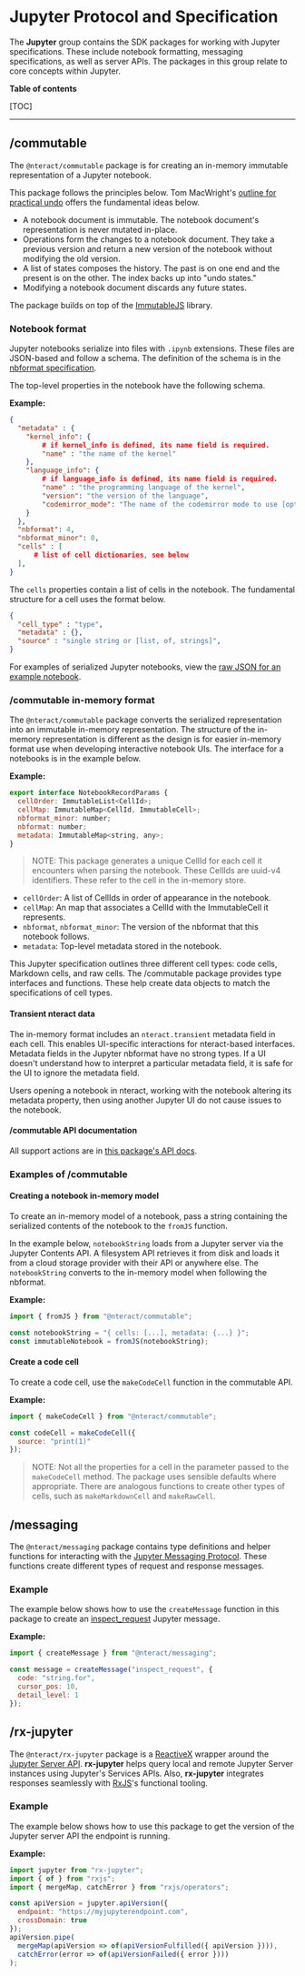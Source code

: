 # Jupyter Protocol and Specification

The **Jupyter** group contains the SDK packages for working with Jupyter specifications. These include notebook formatting, messaging specifications, as well as server APIs. The packages in this group relate to core concepts within Jupyter.

**Table of contents**

[TOC]   

---

## /commutable

The `@nteract/commutable` package is for creating an in-memory immutable representation of a Jupyter notebook.

This package follows the principles below. Tom MacWright's [outline for practical undo](http://www.macwright.org/2015/05/18/practical-undo.html) offers the fundamental ideas below.

- A notebook document is immutable. The notebook document's representation is never mutated in-place.
- Operations form the changes to a notebook document. They take a previous version and return a new version of the notebook without modifying the old version.
- A list of states composes the history. The past is on one end and the present is on the other. The index backs up into "undo states."
- Modifying a notebook document discards any future states.

The package builds on top of the [ImmutableJS](https://immutable-js.github.io/immutable-js/) library.

### Notebook format

Jupyter notebooks serialize into files with `.ipynb` extensions. These files are JSON-based and follow a schema. The definition of the schema is in the [nbformat specification](https://nbformat.readthedocs.io/en/latest/).

The top-level properties in the notebook have the following schema.

**Example:**

```json
{
  "metadata" : {
    "kernel_info": {
        # if kernel_info is defined, its name field is required.
        "name" : "the name of the kernel"
    },
    "language_info": {
        # if language_info is defined, its name field is required.
        "name" : "the programming language of the kernel",
        "version": "the version of the language",
        "codemirror_mode": "The name of the codemirror mode to use [optional]"
    }
  },
  "nbformat": 4,
  "nbformat_minor": 0,
  "cells" : [
      # list of cell dictionaries, see below
  ],
}
```

The `cells` properties contain a list of cells in the notebook. The fundamental structure for a cell uses the format below.

```json
{
  "cell_type" : "type",
  "metadata" : {},
  "source" : "single string or [list, of, strings]",
}
```

For examples of serialized Jupyter notebooks, view the [raw JSON for an example notebook](https://raw.githubusercontent.com/nteract/examples/master/python/intro.ipynb).

### /commutable in-memory format

The `@nteract/commutable` package converts the serialized representation into an immutable in-memory representation. The structure of the in-memory representation is different as the design is for easier in-memory format use when developing interactive notebook UIs. The interface for a notebooks is in the example below.

**Example:**

```js
export interface NotebookRecordParams {
  cellOrder: ImmutableList<CellId>;
  cellMap: ImmutableMap<CellId, ImmutableCell>;
  nbformat_minor: number;
  nbformat: number;
  metadata: ImmutableMap<string, any>;
}
```

> NOTE: This package generates a unique CellId for each cell it encounters when parsing the notebook. These CellIds are uuid-v4 identifiers. These refer to the cell in the in-memory store.

- `cellOrder`: A list of CellIds in order of appearance in the notebook.
- `cellMap`: An map that associates a CellId with the ImmutableCell it represents.
- `nbformat`, `nbformat_minor`: The version of the nbformat that this notebook follows.
- `metadata`: Top-level metadata stored in the notebook.

This Jupyter specification outlines three different cell types: code cells, Markdown cells, and raw cells. The /commutable package provides type interfaces and functions. These help create data objects to match the specifications of cell types.

#### Transient nteract data

The in-memory format includes an `nteract.transient` metadata field in each cell. This enables UI-specific interactions for nteract-based interfaces. Metadata fields in the Jupyter nbformat have no strong types. If a UI doesn't understand how to interpret a particular metadata field, it is safe for the UI to ignore the metadata field.

Users opening a notebook in nteract, working with the notebook altering its metadata property, then using another Jupyter UI do not cause issues to the notebook. 

#### /commutable API documentation

All support actions are in [this package's API docs](https://packages.nteract.io/modules/commutable.html).

### Examples of /commutable

#### Creating a notebook in-memory model

To create an in-memory model of a notebook, pass a string containing the serialized contents of the notebook to the `fromJS` function.

In the example below, `notebookString` loads from a Jupyter server via the Jupyter Contents API. A filesystem API retrieves it from disk and loads it from a cloud storage provider with their API or anywhere else. The `notebookString` converts to the in-memory model when following the nbformat.

**Example:**

```js
import { fromJS } from "@nteract/commutable";

const notebookString = "{ cells: [...], metadata: {...} }";
const immutableNotebook = fromJS(notebookString);
```

#### Create a code cell

To create a code cell, use the `makeCodeCell` function in the commutable API.

**Example:**

```js
import { makeCodeCell } from "@nteract/commutable";

const codeCell = makeCodeCell({
  source: "print(1)"
});
```

> NOTE: Not all the properties for a cell in the parameter passed to the `makeCodeCell` method. The package uses sensible defaults where appropriate. There are analogous functions to create other types of cells, such as `makeMarkdownCell` and `makeRawCell`.


## /messaging

The `@nteract/messaging` package contains type definitions and helper functions for interacting with the [Jupyter Messaging Protocol](https://jupyter-client.readthedocs.io/en/stable/messaging.html). These functions create different types of request and response messages.

### Example

The example below shows how to use the `createMessage` function in this package to create an [inspect_request](https://jupyter-client.readthedocs.io/en/stable/messaging.html#introspection) Jupyter message.

**Example:**

```javascript
import { createMessage } from "@nteract/messaging";

const message = createMessage("inspect_request", {
  code: "string.for",
  cursor_pos: 10,
  detail_level: 1
});
```

## /rx-jupyter

The `@nteract/rx-jupyter` package is a [ReactiveX](http://reactivex.io/) wrapper around the [Jupyter Server API](http://jupyter-api.surge.sh/). **rx-jupyter** helps query local and remote Jupyter Server instances using Jupyter's Services APIs. Also, **rx-jupyter** integrates responses seamlessly with [RxJS](https://rxjs-dev.firebaseapp.com/)'s functional tooling.

### Example

The example below shows how to use this package to get the version of the Jupyter server API the endpoint is running.

**Example:**

```javascript
import jupyter from "rx-jupyter";
import { of } from "rxjs";
import { mergeMap, catchError } from "rxjs/operators";

const apiVersion = jupyter.apiVersion({
  endpoint: "https://myjupyterendpoint.com",
  crossDomain: true
});
apiVersion.pipe(
  mergeMap(apiVersion => of(apiVersionFulfilled({ apiVersion }))),
  catchError(error => of(apiVersionFailed({ error })))
);
```
